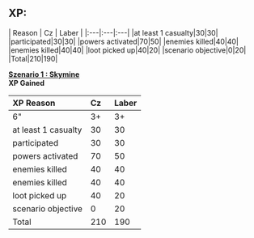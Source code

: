 

<h2>XP: </h2>
| Reason | Cz      | Laber |
|:---|:---|:---|
|at least 1 casualty|30|30|
|participated|30|30|
|powers activated|70|50|
|enemies killed|40|40|
|enemies killed|40|40|
|loot picked up|40|20|
|scenario objective|0|20|
|Total|210|190|


<ins>**Szenario 1 : Skymine**</ins>  
**XP Gained**   

|XP Reason|Cz|Laber|
|:---|:---|:---|
|6"|3+|3+|
|at least 1 casualty|30|30|
|participated|30|30|
|powers activated|70|50|
|enemies killed|40|40|
|enemies killed|40|40|
|loot picked up|40|20|
|scenario objective|0|20|
|Total|210|190|
